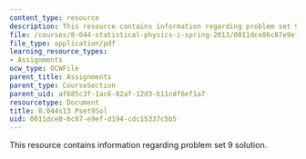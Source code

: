 ```yaml
---
content_type: resource
description: This resource contains information regarding problem set 9 solution.
file: /courses/8-044-statistical-physics-i-spring-2013/0011dce86c87e9efd194cdc15337c5b5_MIT8_044S13_pss9.pdf
file_type: application/pdf
learning_resource_types:
- Assignments
ocw_type: OCWFile
parent_title: Assignments
parent_type: CourseSection
parent_uid: af685c3f-1ac6-82af-12d3-b11cdf6ef1a7
resourcetype: Document
title: 8.044s13 Pset9Sol
uid: 0011dce8-6c87-e9ef-d194-cdc15337c5b5
---
```

This resource contains information regarding problem set 9 solution.

